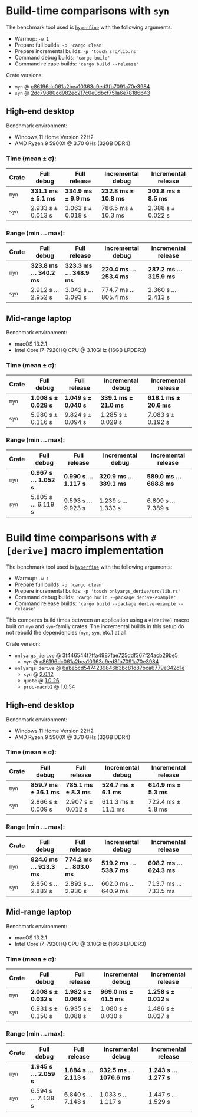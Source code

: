 # Build-time comparisons with `syn`

The benchmark tool used is [`hyperfine`](https://github.com/sharkdp/hyperfine) with the following arguments:

- Warmup: `-w 1`
- Prepare full builds: `-p 'cargo clean'`
- Prepare incremental builds: `-p 'touch src/lib.rs'`
- Command debug builds: `'cargo build'`
- Command release builds: `'cargo build --release'`

Crate versions:

- `myn` @ [c86196dc061a2bea10363c9ed3fb7091a70e3984](https://github.com/parasyte/myn/tree/c86196dc061a2bea10363c9ed3fb7091a70e3984)
- `syn` @ [2dc79880cd982ec217c0e0dbcf751a6e78186b43](https://github.com/dtolnay/syn/tree/2dc79880cd982ec217c0e0dbcf751a6e78186b43)


## High-end desktop

Benchmark environment:

- Windows 11 Home Version 22H2
- AMD Ryzen 9 5900X @ 3.70 GHz (32GB DDR4)

### Time (mean ± σ):

| Crate | Full debug              | Full release            | Incremental debug      | Incremental release     |
|-------|-------------------------|-------------------------|------------------------|-------------------------|
| `myn` | **331.1 ms ±   5.1 ms** | **334.9 ms ±   9.9 ms** | **232.8 ms ± 10.8 ms** | **301.8 ms ±   8.5 ms** |
| `syn` |   2.933 s  ± 0.013 s    |   3.063 s  ± 0.018 s    |   786.5 ms ± 10.3 ms   |   2.388 s  ± 0.022 s    |

### Range (min … max):

| Crate | Full debug              | Full release            | Incremental debug       | Incremental release     |
|-------|-------------------------|-------------------------|-------------------------|-------------------------|
| `myn` | **323.8 ms … 340.2 ms** | **323.3 ms … 348.9 ms** | **220.4 ms … 253.4 ms** | **287.2 ms … 315.9 ms** |
| `syn` |   2.912 s  … 2.952 s    |   3.042 s  … 3.093 s    |   774.7 ms … 805.4 ms   |   2.360 s  … 2.413 s    |


## Mid-range laptop

Benchmark environment:

- macOS 13.2.1
- Intel Core i7-7920HQ CPU @ 3.10GHz (16GB LPDDR3)

### Time (mean ± σ):

| Crate | Full debug            | Full release          | Incremental debug       | Incremental release     |
|-------|-----------------------|-----------------------|-------------------------|-------------------------|
| `myn` | **1.008 s ± 0.028 s** | **1.049 s ± 0.040 s** | **339.1 ms ±  21.0 ms** | **618.1 ms ±  20.6 ms** |
| `syn` |   5.980 s ± 0.116 s   |   9.824 s ± 0.094 s   |   1.285 s  ± 0.029 s    |   7.083 s  ± 0.192 s    |

### Range (min … max):

| Crate | Full debug            | Full release          | Incremental debug       | Incremental release      |
|-------|-----------------------|-----------------------|-------------------------|--------------------------|
| `myn` | **0.967 s … 1.052 s** | **0.990 s … 1.117 s** | **320.9 ms … 389.1 ms** | **589.0 ms …  668.8 ms** |
| `syn` |   5.805 s … 6.119 s   |   9.593 s … 9.923 s   |   1.239 s  … 1.333 s    |   6.809 s  …  7.389 s    |


# Build time comparisons with `#[derive]` macro implementation

The benchmark tool used is [`hyperfine`](https://github.com/sharkdp/hyperfine) with the following arguments:

- Warmup: `-w 1`
- Prepare full builds: `-p 'cargo clean'`
- Prepare incremental builds: `-p 'touch onlyargs_derive/src/lib.rs'`
- Command debug builds: `'cargo build --package derive-example'`
- Command release builds: `'cargo build --package derive-example --release'`

This compares build times between an application using a `#[derive]` macro built on `myn` and `syn`-family crates. The incremental builds in this setup do not rebuild the dependencies (`myn`, `syn`, etc.) at all.

Crate version:

- `onlyargs_derive` @ [3f446544f7ffa4987fae725ddf367f24acb29be5](https://github.com/parasyte/onlyargs/tree/3f446544f7ffa4987fae725ddf367f24acb29be5)
    - `myn` @ [c86196dc061a2bea10363c9ed3fb7091a70e3984](https://github.com/parasyte/myn/tree/c86196dc061a2bea10363c9ed3fb7091a70e3984)
- `onlyargs_derive` @ [6abe5cd5474239846b3bc81d87bca6779e342d1e](https://github.com/parasyte/onlyargs/tree/6abe5cd5474239846b3bc81d87bca6779e342d1e)
    - `syn` @ [2.0.12](https://github.com/dtolnay/syn/tree/2.0.12)
    - `quote` @ [1.0.26](https://github.com/dtolnay/quote/tree/1.0.26)
    - `proc-macro2` @ [1.0.54](https://github.com/dtolnay/proc-macro2/tree/1.0.54)

## High-end desktop

Benchmark environment:

- Windows 11 Home Version 22H2
- AMD Ryzen 9 5900X @ 3.70 GHz (32GB DDR4)

### Time (mean ± σ):

| Crate | Full debug              | Full release            | Incremental debug      | Incremental release   |
|-------|-------------------------|-------------------------|------------------------|-----------------------|
| `myn` | **859.7 ms ±  36.1 ms** | **785.1 ms ±   8.3 ms** | **524.7 ms ±  6.1 ms** | **614.9 ms ± 5.3 ms** |
| `syn` |   2.866 s  ± 0.009 s    |   2.907 s  ± 0.012 s    |   611.3 ms ± 11.1 ms   |   722.4 ms ± 5.8 ms   |

### Range (min … max):

| Crate | Full debug              | Full release            | Incremental debug       | Incremental release     |
|-------|-------------------------|-------------------------|-------------------------|-------------------------|
| `myn` | **824.6 ms … 913.3 ms** | **774.2 ms … 803.0 ms** | **519.2 ms … 538.7 ms** | **608.2 ms … 624.3 ms** |
| `syn` |   2.850 s  … 2.882 s    |   2.892 s  … 2.930 s    |   602.0 ms … 640.9 ms   |   713.7 ms … 733.5 ms   |


## Mid-range laptop

Benchmark environment:

- macOS 13.2.1
- Intel Core i7-7920HQ CPU @ 3.10GHz (16GB LPDDR3)

### Time (mean ± σ):

| Crate | Full debug            | Full release          | Incremental debug       | Incremental release   |
|-------|-----------------------|-----------------------|-------------------------|-----------------------|
| `myn` | **2.008 s ± 0.032 s** | **1.982 s ± 0.069 s** | **969.0 ms ±  41.5 ms** | **1.258 s ± 0.012 s** |
| `syn` |   6.931 s ± 0.150 s   |   6.935 s ± 0.088 s   |   1.080 s  ± 0.030 s    |   1.486 s ± 0.027 s   |

### Range (min … max):

| Crate | Full debug            | Full release          | Incremental debug        | Incremental release   |
|-------|-----------------------|-----------------------|--------------------------|-----------------------|
| `myn` | **1.945 s … 2.059 s** | **1.884 s … 2.113 s** | **932.5 ms … 1076.6 ms** | **1.243 s … 1.277 s** |
| `syn` |   6.594 s … 7.138 s   |   6.840 s … 7.148 s   |   1.033 s  …  1.117 s    |   1.447 s … 1.529 s   |
